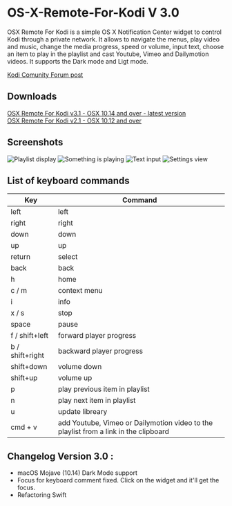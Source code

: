 # OS-X-Remote-For-Kodi V 3.0


OSX Remote For Kodi is a simple OS X Notification Center widget to control Kodi through a private network. It allows to navigate the menus, play video and music, change the media progress, speed or volume, input text, choose an item to play in the playlist and cast Youtube, Vimeo and Dailymotion videos. It supports the Dark mode and Ligt mode.  

[Kodi Comunity Forum post](https://forum.kodi.tv/showthread.php?tid=234920)  

## Downloads

[OSX Remote For Kodi v3.1 - OSX 10.14 and over - latest version](http://bit.ly/2AmyxC8)  
[OSX Remote For Kodi v2.1 - OSX 10.12 and over](https://www.dropbox.com/s/8u82nfwm3spbpi0)  

## Screenshots

![Playlist display](http://i.imgur.com/rMbtYfB.png)  ![Something is playing](http://i.imgur.com/niyYG2z.png)
![Text input](http://i.imgur.com/5t7QRm3.png/)       ![Settings view](http://i.imgur.com/YjYHpUL.png)  

## List of keyboard commands

|   Key               | Command                                                                               | 
|---------------------|---------------------------------------------------------------------------------------|
|   left              | left                                                                                  | 
|   right             | right                                                                                 | 
|   down              | down                                                                                  | 
|   up                | up                                                                                    | 
|   return            | select                                                                                | 
|   back              | back                                                                                  | 
|   h                 | home                                                                                  | 
|   c / m             | context menu                                                                          | 
|   i                 | info                                                                                  | 
|   x / s             | stop                                                                                  | 
|   space             | pause                                                                                 | 
|   f / shift+left    | forward player progress                                                               | 
|   b / shift+right   | backward player progress                                                              | 
|   shift+down        | volume down                                                                           | 
|   shift+up          | volume up                                                                             | 
|   p                 | play previous item in playlist                                                        | 
|   n                 | play next item in playlist                                                            | 
|   u                 | update libreary                                                                       | 
|   cmd + v           | add Youtube, Vimeo or Dailymotion video to the playlist from a link in the clipboard  |


## Changelog Version 3.0 :
- macOS Mojave (10.14) Dark Mode support
- Focus for keyboard comment fixed. Click on the widget and it'll get the focus.
- Refactoring Swift
